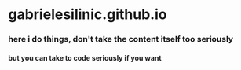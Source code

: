# gabrielesilinic.github.io

### here i do things, don't take the content itself too seriously
#### but you can take to code seriously if you want 
